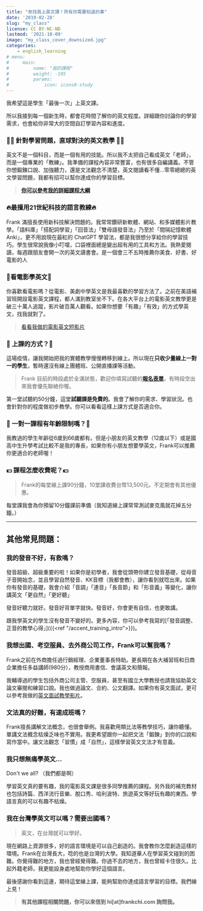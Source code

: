 ```yaml
---
title: "來找我上英文課！所有你需要知道的事"
date: '2019-02-28'
slug: "my_class"
license: CC BY-NC-ND
lastmod: '2021-10-09'
image: "my_class_cover_downsized.jpg"
categories:
    - english_learning
# menu:
#     main:
#         name: "我的課程" 
#         weight: -195
#         params:
#             icon: icons8-study
---
```


我希望這是學生「最後一次」上英文課。

所以我接到每一個新生時，都會花時間了解你的英文程度。詳細跟你討論你的學習需求，也會給你非常大的空間自訂學習內容和進度。

### 💪💪 針對學習問題，直球對決的英文教學 💪💪
英文不是一個科目，而是一個有用的技能。所以我不太把自己看成英文「老師」，而是一個專業的「教練」。我準備的課程內容非常豐富，也有很多自編講義。不管你想鍛鍊口說、加強聽力，還是文法觀念不清楚，英文閱讀看不懂...零零總總的英文學習問題，我都有招可以幫你達成你的學習目標。

> **[你可以參考我的詳細課程大綱](https://drive.google.com/file/d/1xFCDsWYT-3_w3ZLv0d7axF23R0cPjE8G/view?usp=sharing)**

### 🔥最擅用21世紀科技的語言教練🔥
Frank 滿擅長使用新科技解決問題的。我常常鑽研新軟體、網站、和多媒體影片教學。「語料庫」「搭配詞學習」「回音法」「雙母語發音法」乃至於「間隔記憶軟體 Anki」，更不用說現在最紅的 ChatGPT 學習法，都是我很想分享給你的學習技巧。學生很常說我像小叮噹，口袋裡面總是變出超有用的工具和方法。我熱愛閱讀，每週跟朋友會開一次的英文讀書會。是一個會三不五時推薦你美食、好書、好電影的人

### 🍿看電影學英文🍿 
你喜歡看電影嗎？從電影、美劇中學英文是我最喜歡的學習方法了。之前在美語補習班開設電影英文課程，都人滿到教室坐不下。在各大平台上的電影英文教學更是破三十萬人追蹤，影片破百萬人觀看。如果你想要「有趣」「有效」的方式學英文，找我就對了。

>[看看我做的電影英文短影片](https://www.youtube.com/@tobefrank777/shorts)

### 📧 上課的方式？📧
這場疫情，讓我開始把我的實體教學慢慢轉移到線上。所以現在**只收少量線上一對一的學生**，暫時還沒有線上團體班、公開直播課等活動。

> Frank 目前的時段處於全滿狀態，歡迎你填寫試聽的[**報名表單**](https://forms.gle/nDGhyvPVKhyWtr1i6)，有時段空出來我會優先聯絡你喔。

第一堂試聽約50分鐘，這堂**試聽課是免費的**。我會了解你的需求、學習狀況。也會針對你的程度做初步教學。你可以看看這樣上課方式是否適合你。

### 🚸 一對一課程有年齡限制嗎？🚸
我教過的學生年齡從6歲到66歲都有。但是小朋友的英文教學（12歲以下）或是國高中生升學考試比較不是我的專長，如果你有小朋友想要學英文，Frank可以推薦你更適合的老師喔！

### 💵 課程怎麼收費呢？💵

> Frank的每堂線上課90分鐘，10堂課收費台幣13,500元。不定期會有其他優惠。

每堂課我會為你預留10分鐘課前準備（我知道線上課常常測試麥克風就花掉五分鐘。）

---

## 其他常見問題：
### 我的發音不好，有救嗎？
發音超級、超級重要的啦！如果你是初學者，我會從頭帶你建立發音基礎，從母音子音開始念，並且學習自然發音、KK音標（我都會教），讓你看到就唸出來。如果你有發音的基礎，我會介紹「音調」「連音」「長音節」和「形音義」等變化，讓你講英文「更自然」「更好聽」

發音好聽力就好。發音好背單字就快。發音好，你會更有自信，也更敢講。

跟我學英文的學生沒有發音不變好的。更多內容，你可以參考我寫的[「發音調整、正音的教學心得」]({{<ref "/accent_training_intro">}})。

### 我想出國、考空服員、去外商公司工作，Frank可以幫我嗎？
Frank之前在外商擔任過行銷經理、企業董事長特助。更長期在各大補習班和日商企業擔任多益講師(980分），教授商用書信、會議英文和簡報。

我輔導過的學生包括外商公司主管、空服員，甚至有國立大學教授也請我協助英文論文審閱和練習口說。我也做過論文、合約、公文翻譯。如果你有英文面試，更可以參考我做的[英文面試教學影片](https://www.youtube.com/watch?v=vnhOTanZ1IM)。


### 文法真的好難，有速成班嗎？
Frank擅長講解文法概念，也很會舉例。我喜歡用類比法等教學技巧，讓你聽懂。單講文法概念枯燥乏味也不實用。我更希望跟你一起把文法「鍛鍊」到你的口說和寫作當中。讓文法觀念「習慣」成「自然」，這樣學習英文文法才有意義。

### 我只想無痛學英文...

Don't we all? （我們都是啊）

學習英文真的要有趣，我的電影英文課是很多同學推薦的課程。另外我的補充教材也包括詩篇、西洋流行音樂、脫口秀、哈利波特、旅遊英文等好玩有趣的東西。學語言真的可以有趣不枯燥。


### 我在台灣學英文可以嗎？需要出國嗎？
>英文，在台灣就可以學好。

現在網路上資源很多，好的語言環境是可以自己創造的。我會教你怎麼創造這樣的環境。Frank在台灣長大，唸的也是台灣的大學。我知道華人在學習英文碰到的困難。你覺得難的地方，我也曾經覺得難。你過不去的地方，我也曾經卡住很久。比起外籍老師，我更能設身處地幫助你學好這個語言。


最後感謝你看到這邊，期待這堂線上課，能夠幫助你達成語言學習的目標。我們線上見！

>**有其他課程相關問題，你可以來信到 hi[at]frankchi.com 詢問我。**



